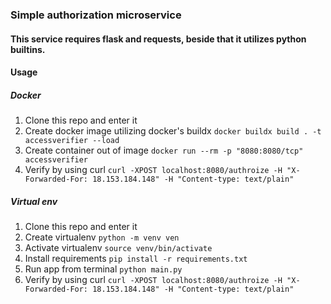 ### Simple authorization microservice
#### This service requires flask and requests, beside that it utilizes python builtins. 

#### Usage
##### Docker
1. Clone this repo and enter it
2. Create docker image utilizing docker's buildx `docker buildx build . -t accessverifier --load`
3. Create container out of image `docker run --rm -p "8080:8080/tcp" accessverifier`
4. Verify by using curl `curl -XPOST localhost:8080/authroize -H "X-Forwarded-For: 18.153.184.148" -H "Content-type: text/plain"` 
##### Virtual env
1. Clone this repo and enter it
2. Create virtualenv `python -m venv ven`
3. Activate virtualenv `source venv/bin/activate` 
4. Install requirements `pip install -r requirements.txt`
5. Run app from terminal `python main.py`
6. Verify by using curl `curl -XPOST localhost:8080/authroize -H "X-Forwarded-For: 18.153.184.148" -H "Content-type: text/plain"` 
